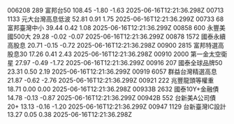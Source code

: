 006208	289	富邦台50	108.45	-1.80	-1.63	2025-06-16T12:21:36.298Z
00713	1133	元大台灣高息低波	52.81	0.91	1.75	2025-06-16T12:21:36.299Z
00733	68	富邦臺灣中小	39.44	0.42	1.08	2025-06-16T12:21:36.299Z
00858	600	永豐美國500大	29.28	-0.02	-0.07	2025-06-16T12:21:36.299Z
00878	1572	國泰永續高股息	20.71	-0.15	-0.72	2025-06-16T12:21:36.298Z
00900	2815	富邦特選高股息30	17.26	0.41	2.43	2025-06-16T12:21:36.298Z
00910	2000	第一金太空衛星	27.97	-0.49	-1.72	2025-06-16T12:21:36.299Z
00916	207	國泰全球品牌50	23.31	0.50	2.19	2025-06-16T12:21:36.299Z
00919	6057	群益台灣精選高息	21.87	-0.62	-2.76	2025-06-16T12:21:36.299Z
00921	222	兆豐龍頭等權重	18.71	0.00	0.00	2025-06-16T12:21:36.298Z
00933B	2632	國泰10Y+金融債	14.78	-0.13	-0.87	2025-06-16T12:21:36.299Z
00942B	552	台新美A公司債20+	13.13	-0.16	-1.20	2025-06-16T12:21:36.299Z
00947	1129	台新臺灣IC設計	13.27	0.05	0.38	2025-06-16T12:21:36.298Z